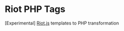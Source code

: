 # Riot PHP Tags
[Experimental] [Riot.js](https://github.com/riot/riot) templates to PHP transformation
